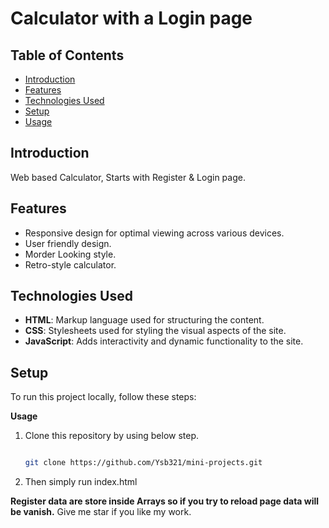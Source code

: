 # Calculator with a Login page

## Table of Contents
- [Introduction](#introduction)
- [Features](#features)
- [Technologies Used](#technologies-used)
- [Setup](#setup)
- [Usage](#usage)


## Introduction
Web based Calculator, Starts with Register & Login page.

## Features
- Responsive design for optimal viewing across various devices.
- User friendly design.
- Morder Looking style. 
- Retro-style calculator.

## Technologies Used
- **HTML**: Markup language used for structuring the content.
- **CSS**: Stylesheets used for styling the visual aspects of the site.
- **JavaScript**: Adds interactivity and dynamic functionality to the site.

## Setup
To run this project locally, follow these steps:

**Usage**
1. Clone this repository by using below step.
   ```bash
   
   git clone https://github.com/Ysb321/mini-projects.git
2. Then simply run index.html

**Register data are store inside Arrays so if you try to reload page data will be vanish.**
Give me star if you like my work.
